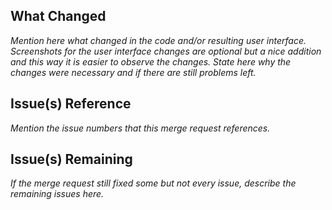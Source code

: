 ## What Changed
*Mention here what changed in the code and/or resulting user interface.
Screenshots for the user interface changes are optional but a nice addition and this way it is easier to observe the changes.
State here why the changes were necessary and if there are still problems left.*

## Issue(s) Reference
*Mention the issue numbers that this merge request references.*

## Issue(s) Remaining
*If the merge request still fixed some but not every issue, describe the remaining issues here.* 
